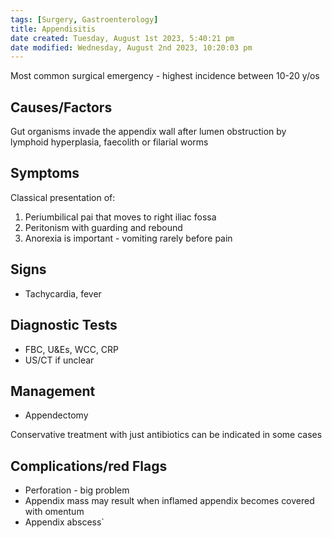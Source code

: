 ```yaml
---
tags: [Surgery, Gastroenterology]
title: Appendisitis
date created: Tuesday, August 1st 2023, 5:40:21 pm
date modified: Wednesday, August 2nd 2023, 10:20:03 pm
---
```


Most common surgical emergency - highest incidence between 10-20 y/os

## Causes/Factors

Gut organisms invade the appendix wall after lumen obstruction by lymphoid hyperplasia, faecolith or filarial worms

## Symptoms

Classical presentation of:

1. Periumbilical pai that moves to right iliac fossa
2. Peritonism with guarding and rebound
3. Anorexia is important - vomiting rarely before pain

## Signs

- Tachycardia, fever

## Diagnostic Tests

- FBC, U&Es, WCC, CRP
- US/CT if unclear

## Management

- Appendectomy

Conservative treatment with just antibiotics can be indicated in some cases

## Complications/red Flags

- Perforation - big problem
- Appendix mass may result when inflamed appendix becomes covered with omentum
- Appendix abscess`
